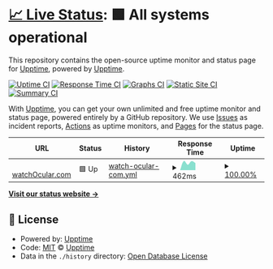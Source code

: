 # [📈 Live Status](https://status.kay0.net): <!--live status--> **🟩 All systems operational**

This repository contains the open-source uptime monitor and status page for [Upptime](https://upptime.js.org), powered by [Upptime](https://github.com/upptime/upptime).

[![Uptime CI](https://github.com/flashskynews/statuspage/workflows/Uptime%20CI/badge.svg)](https://github.com/flashskynews/statuspage/actions?query=workflow%3A%22Uptime+CI%22)
[![Response Time CI](https://github.com/flashskynews/statuspage/workflows/Response%20Time%20CI/badge.svg)](https://github.com/flashskynews/statuspage/actions?query=workflow%3A%22Response+Time+CI%22)
[![Graphs CI](https://github.com/flashskynews/statuspage/workflows/Graphs%20CI/badge.svg)](https://github.com/flashskynews/statuspage/actions?query=workflow%3A%22Graphs+CI%22)
[![Static Site CI](https://github.com/flashskynews/statuspage/workflows/Static%20Site%20CI/badge.svg)](https://github.com/flashskynews/statuspage/actions?query=workflow%3A%22Static+Site+CI%22)
[![Summary CI](https://github.com/flashskynews/statuspage/workflows/Summary%20CI/badge.svg)](https://github.com/flashskynews/statuspage/actions?query=workflow%3A%22Summary+CI%22)

With [Upptime](https://upptime.js.org), you can get your own unlimited and free uptime monitor and status page, powered entirely by a GitHub repository. We use [Issues](https://github.com/upptime/upptime/issues) as incident reports, [Actions](https://github.com/flashskynews/statuspage/actions) as uptime monitors, and [Pages](https://status.kay0.net) for the status page.

<!--start: status pages-->
<!-- This summary is generated by Upptime (https://github.com/upptime/upptime) -->
<!-- Do not edit this manually, your changes will be overwritten -->
<!-- prettier-ignore -->
| URL | Status | History | Response Time | Uptime |
| --- | ------ | ------- | ------------- | ------ |
| <img alt="" src="https://icons.duckduckgo.com/ip3/watchocular.com.ico" height="13"> [watchOcular.com](https://watchOcular.com) | 🟩 Up | [watch-ocular-com.yml](https://github.com/FlashSkyNews/statuspage/commits/HEAD/history/watch-ocular-com.yml) | <details><summary><img alt="Response time graph" src="./graphs/watch-ocular-com/response-time-week.png" height="20"> 462ms</summary><br><a href="https://status.kay0.net/history/watch-ocular-com"><img alt="Response time 462" src="https://img.shields.io/endpoint?url=https%3A%2F%2Fraw.githubusercontent.com%2FFlashSkyNews%2Fstatuspage%2FHEAD%2Fapi%2Fwatch-ocular-com%2Fresponse-time.json"></a><br><a href="https://status.kay0.net/history/watch-ocular-com"><img alt="24-hour response time 510" src="https://img.shields.io/endpoint?url=https%3A%2F%2Fraw.githubusercontent.com%2FFlashSkyNews%2Fstatuspage%2FHEAD%2Fapi%2Fwatch-ocular-com%2Fresponse-time-day.json"></a><br><a href="https://status.kay0.net/history/watch-ocular-com"><img alt="7-day response time 462" src="https://img.shields.io/endpoint?url=https%3A%2F%2Fraw.githubusercontent.com%2FFlashSkyNews%2Fstatuspage%2FHEAD%2Fapi%2Fwatch-ocular-com%2Fresponse-time-week.json"></a><br><a href="https://status.kay0.net/history/watch-ocular-com"><img alt="30-day response time 462" src="https://img.shields.io/endpoint?url=https%3A%2F%2Fraw.githubusercontent.com%2FFlashSkyNews%2Fstatuspage%2FHEAD%2Fapi%2Fwatch-ocular-com%2Fresponse-time-month.json"></a><br><a href="https://status.kay0.net/history/watch-ocular-com"><img alt="1-year response time 462" src="https://img.shields.io/endpoint?url=https%3A%2F%2Fraw.githubusercontent.com%2FFlashSkyNews%2Fstatuspage%2FHEAD%2Fapi%2Fwatch-ocular-com%2Fresponse-time-year.json"></a></details> | <details><summary><a href="https://status.kay0.net/history/watch-ocular-com">100.00%</a></summary><a href="https://status.kay0.net/history/watch-ocular-com"><img alt="All-time uptime 100.00%" src="https://img.shields.io/endpoint?url=https%3A%2F%2Fraw.githubusercontent.com%2FFlashSkyNews%2Fstatuspage%2FHEAD%2Fapi%2Fwatch-ocular-com%2Fuptime.json"></a><br><a href="https://status.kay0.net/history/watch-ocular-com"><img alt="24-hour uptime 100.00%" src="https://img.shields.io/endpoint?url=https%3A%2F%2Fraw.githubusercontent.com%2FFlashSkyNews%2Fstatuspage%2FHEAD%2Fapi%2Fwatch-ocular-com%2Fuptime-day.json"></a><br><a href="https://status.kay0.net/history/watch-ocular-com"><img alt="7-day uptime 100.00%" src="https://img.shields.io/endpoint?url=https%3A%2F%2Fraw.githubusercontent.com%2FFlashSkyNews%2Fstatuspage%2FHEAD%2Fapi%2Fwatch-ocular-com%2Fuptime-week.json"></a><br><a href="https://status.kay0.net/history/watch-ocular-com"><img alt="30-day uptime 100.00%" src="https://img.shields.io/endpoint?url=https%3A%2F%2Fraw.githubusercontent.com%2FFlashSkyNews%2Fstatuspage%2FHEAD%2Fapi%2Fwatch-ocular-com%2Fuptime-month.json"></a><br><a href="https://status.kay0.net/history/watch-ocular-com"><img alt="1-year uptime 100.00%" src="https://img.shields.io/endpoint?url=https%3A%2F%2Fraw.githubusercontent.com%2FFlashSkyNews%2Fstatuspage%2FHEAD%2Fapi%2Fwatch-ocular-com%2Fuptime-year.json"></a></details>

<!--end: status pages-->

[**Visit our status website →**](https://status.kay0.net)

## 📄 License

- Powered by: [Upptime](https://github.com/upptime/upptime)
- Code: [MIT](./LICENSE) © [Upptime](https://upptime.js.org)
- Data in the `./history` directory: [Open Database License](https://opendatacommons.org/licenses/odbl/1-0/)
